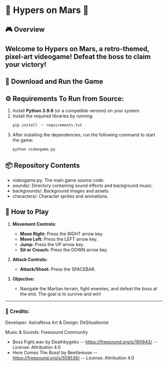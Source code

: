 # 🚀 Hypers on Mars 🚀

## 🎮 Overview

Welcome to **Hypers on Mars**, a retro-themed, pixel-art videogame! Defeat the boss to claim your victory!
---

## 💾 Download and Run the Game


## ⚙️ Requirements To Run from Source:
1. Install **Python 3.9.6** (or a compatible version) on your system.
2. Install the required libraries by running:
   ```bash
   pip install -r requirements.txt
3. After installing the dependencies, run the following command to start the game:
   ```bash
   python videogame.py


## 📦 Repository Contents
 - videogame.py: The main game source code.
 - sounds/: Directory containing sound effects and background music.
 - backgrounds/: Background images and assets.
 - characters/: Character sprites and animations.

## 🚀 How to Play

1. **Movement Controls:**
   - **Move Right:** Press the RIGHT arrow key.
   - **Move Left:** Press the LEFT arrow key.
   - **Jump:** Press the UP arrow key.
   - **Sit or Crouch:** Press the DOWN arrow key.

2. **Attack Controls:**
   - **Attack/Shoot:** Press the SPACEBAR.

3. **Objective:**
   - Navigate the Martian terrain, fight enemies, and defeat the boss at the end. The goal is to survive and win!

---
### 🖤 Credits:
Developer: AstraNova
Art & Design: DeSituationist

Music & Sounds: Freesound Community 
- Boss Fight.wav by Deathbygeko -- https://freesound.org/s/190843/ -- License: Attribution 4.0
- Here Comes The Boss! by Beetlemuse -- https://freesound.org/s/559536/ -- License: Attribution 4.0

